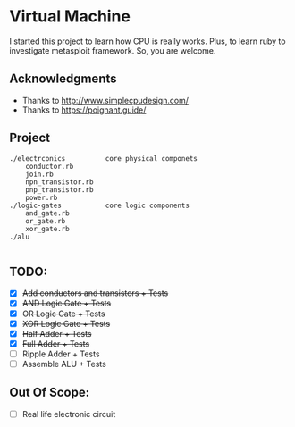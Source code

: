 # Virtual Machine
I started this project to learn how CPU is really works.
Plus, to learn ruby to investigate metasploit framework. 
So, you are welcome. 

## Acknowledgments
* Thanks to http://www.simplecpudesign.com/
* Thanks to https://poignant.guide/

## Project
```
./electrconics          core physical componets
    conductor.rb        
    join.rb        
    npn_transistor.rb       
    pnp_transistor.rb       
    power.rb            
./logic-gates           core logic components
    and_gate.rb
    or_gate.rb
    xor_gate.rb
./alu
    
```


## TODO:
* [x] ~~Add conductors and transistors + Tests~~
* [x] ~~AND Logic Gate + Tests~~
* [x] ~~OR Logic Gate + Tests~~
* [x] ~~XOR Logic Gate + Tests~~
* [x] ~~Half Adder + Tests~~
* [x] ~~Full Adder + Tests~~
* [ ] Ripple Adder + Tests
* [ ] Assemble ALU + Tests

## Out Of Scope:
* [ ] Real life electronic circuit